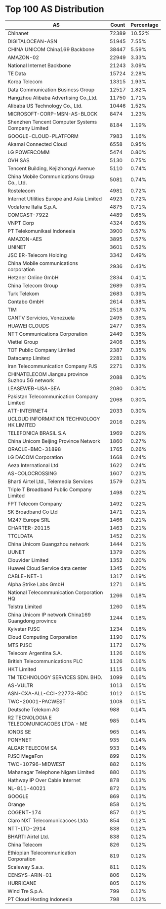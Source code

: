 # Top 100 AS Distribution
| AS | Count | Percentage |
|----|----|----|
| Chinanet | 72389 | 10.52% |
| DIGITALOCEAN-ASN | 51945 | 7.55% |
| CHINA UNICOM China169 Backbone | 38447 | 5.59% |
| AMAZON-02 | 22949 | 3.33% |
| National Internet Backbone | 21243 | 3.09% |
| TE Data | 15724 | 2.28% |
| Korea Telecom | 13315 | 1.93% |
| Data Communication Business Group | 12517 | 1.82% |
| Hangzhou Alibaba Advertising Co.,Ltd. | 11750 | 1.71% |
| Alibaba US Technology Co., Ltd. | 10446 | 1.52% |
| MICROSOFT-CORP-MSN-AS-BLOCK | 8474 | 1.23% |
| Shenzhen Tencent Computer Systems Company Limited | 8184 | 1.19% |
| GOOGLE-CLOUD-PLATFORM | 7983 | 1.16% |
| Akamai Connected Cloud | 6558 | 0.95% |
| LG POWERCOMM | 5474 | 0.80% |
| OVH SAS | 5130 | 0.75% |
| Tencent Building, Kejizhongyi Avenue | 5110 | 0.74% |
| China Mobile Communications Group Co., Ltd. | 5081 | 0.74% |
| Rostelecom | 4981 | 0.72% |
| Internet Utilities Europe and Asia Limited | 4923 | 0.72% |
| Vodafone Italia S.p.A. | 4875 | 0.71% |
| COMCAST-7922 | 4489 | 0.65% |
| VNPT Corp | 4324 | 0.63% |
| PT Telekomunikasi Indonesia | 3900 | 0.57% |
| AMAZON-AES | 3895 | 0.57% |
| UNINET | 3601 | 0.52% |
| JSC ER-Telecom Holding | 3342 | 0.49% |
| China Mobile communications corporation | 2936 | 0.43% |
| Hetzner Online GmbH | 2834 | 0.41% |
| China Telecom Group | 2689 | 0.39% |
| Turk Telekom | 2683 | 0.39% |
| Contabo GmbH | 2614 | 0.38% |
| TIM | 2518 | 0.37% |
| CANTV Servicios, Venezuela | 2495 | 0.36% |
| HUAWEI CLOUDS | 2477 | 0.36% |
| NTT Communications Corporation | 2449 | 0.36% |
| Viettel Group | 2406 | 0.35% |
| TOT Public Company Limited | 2387 | 0.35% |
| Datacamp Limited | 2281 | 0.33% |
| Iran Telecommunication Company PJS | 2271 | 0.33% |
| CHINATELECOM Jiangsu province Suzhou 5G network | 2088 | 0.30% |
| LEASEWEB-USA-SEA | 2080 | 0.30% |
| Pakistan Telecommunication Company Limited | 2068 | 0.30% |
| ATT-INTERNET4 | 2033 | 0.30% |
| UCLOUD INFORMATION TECHNOLOGY HK LIMITED | 2016 | 0.29% |
| TELEFONICA BRASIL S.A | 1969 | 0.29% |
| China Unicom Beijing Province Network | 1860 | 0.27% |
| ORACLE-BMC-31898 | 1765 | 0.26% |
| LG DACOM Corporation | 1668 | 0.24% |
| Aeza International Ltd | 1622 | 0.24% |
| AS-COLOCROSSING | 1607 | 0.23% |
| Bharti Airtel Ltd., Telemedia Services | 1579 | 0.23% |
| Triple T Broadband Public Company Limited | 1498 | 0.22% |
| FPT Telecom Company | 1492 | 0.22% |
| SK Broadband Co Ltd | 1471 | 0.21% |
| M247 Europe SRL | 1466 | 0.21% |
| CHARTER-20115 | 1463 | 0.21% |
| TTCLDATA | 1452 | 0.21% |
| China Unicom Guangzhou network | 1444 | 0.21% |
| UUNET | 1379 | 0.20% |
| Clouvider Limited | 1352 | 0.20% |
| Huawei Cloud Service data center | 1345 | 0.20% |
| CABLE-NET-1 | 1317 | 0.19% |
| Alpha Strike Labs GmbH | 1271 | 0.18% |
| National Telecommunication Corporation HQ | 1266 | 0.18% |
| Telstra Limited | 1260 | 0.18% |
| China Unicom IP network China169 Guangdong province | 1244 | 0.18% |
| Kyivstar PJSC | 1234 | 0.18% |
| Cloud Computing Corporation | 1190 | 0.17% |
| MTS PJSC | 1172 | 0.17% |
| Telecom Argentina S.A. | 1126 | 0.16% |
| British Telecommunications PLC | 1126 | 0.16% |
| HKT Limited | 1115 | 0.16% |
| TM TECHNOLOGY SERVICES SDN. BHD. | 1099 | 0.16% |
| AS-VULTR | 1013 | 0.15% |
| ASN-CXA-ALL-CCI-22773-RDC | 1012 | 0.15% |
| TWC-20001-PACWEST | 1008 | 0.15% |
| Deutsche Telekom AG | 988 | 0.14% |
| R2 TECNOLOGIA E TELECOMUNICACOES LTDA - ME | 985 | 0.14% |
| IONOS SE | 965 | 0.14% |
| PONYNET | 935 | 0.14% |
| ALGAR TELECOM SA | 933 | 0.14% |
| PJSC MegaFon | 899 | 0.13% |
| TWC-10796-MIDWEST | 882 | 0.13% |
| Mahanagar Telephone Nigam Limited | 880 | 0.13% |
| Hathway IP Over Cable Internet | 878 | 0.13% |
| NL-811-40021 | 872 | 0.13% |
| GOOGLE | 869 | 0.13% |
| Orange | 858 | 0.12% |
| COGENT-174 | 857 | 0.12% |
| Claro NXT Telecomunicacoes Ltda | 854 | 0.12% |
| NTT-LTD-2914 | 838 | 0.12% |
| BHARTI Airtel Ltd. | 838 | 0.12% |
| China Telecom | 826 | 0.12% |
| Ethiopian Telecommunication Corporation | 819 | 0.12% |
| Scaleway S.a.s. | 811 | 0.12% |
| CENSYS-ARIN-01 | 806 | 0.12% |
| HURRICANE | 805 | 0.12% |
| Wind Tre S.p.A. | 799 | 0.12% |
| PT Cloud Hosting Indonesia | 798 | 0.12% |
